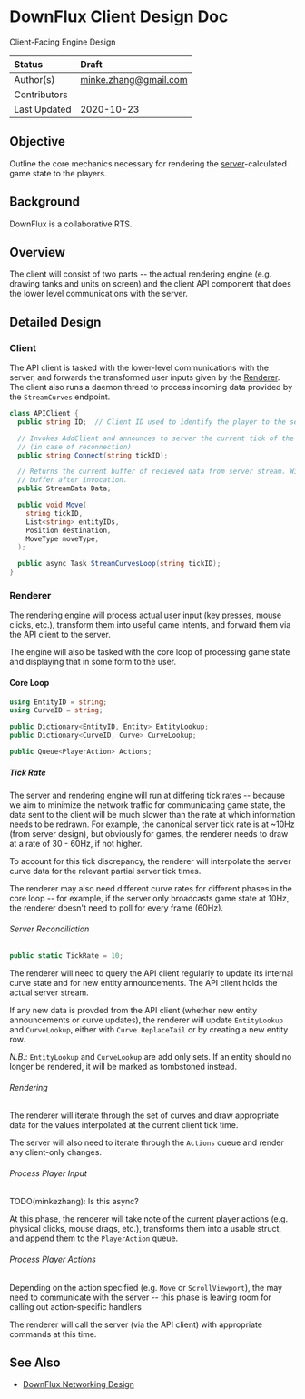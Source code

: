 # DownFlux Client Design Doc
Client-Facing Engine Design

| Status       | Draft                 |
| :----------- | :-------------------- |
| Author(s)    | minke.zhang@gmail.com |
| Contributors |                       |
| Last Updated | 2020-10-23            |

## Objective

Outline the core mechanics necessary for rendering the
[server](server.md)-calculated game state to the players.

## Background

DownFlux is a collaborative RTS.

## Overview

The client will consist of two parts -- the actual rendering engine (e.g.
drawing tanks and units on screen) and the client API component that does the
lower level communications with the server.

## Detailed Design

### Client

The API client is tasked with the lower-level communications with the server,
and forwards the transformed user inputs given by the [Renderer](#renderer).
The client also runs a daemon thread to process incoming data provided by the
`StreamCurves` endpoint.

```csharp
class APIClient {
  public string ID;  // Client ID used to identify the player to the server.

  // Invokes AddClient and announces to server the current tick of the client
  // (in case of reconnection)
  public string Connect(string tickID);

  // Returns the current buffer of recieved data from server stream. Will clear
  // buffer after invocation.
  public StreamData Data;

  public void Move(
    string tickID,
    List<string> entityIDs,
    Position destination,
    MoveType moveType,
  );

  public async Task StreamCurvesLoop(string tickID);
}
```

### Renderer

The rendering engine will process actual user input (key presses, mouse
clicks, etc.), transform them into useful game intents, and forward them via
the API client to the server.

The engine will also be tasked with the core loop of processing game state and
displaying that in some form to the user.

#### Core Loop

```csharp
using EntityID = string;
using CurveID = string;

public Dictionary<EntityID, Entity> EntityLookup;
public Dictionary<CurveID, Curve> CurveLookup;

public Queue<PlayerAction> Actions;
```

##### Tick Rate

The server and rendering engine will run at differing tick rates -- because
we aim to minimize the network traffic for communicating game state, the
data sent to the client will be much slower than the rate at which information
needs to be redrawn. For example, the canonical server tick rate is at ~10Hz
(from server design), but obviously for games, the renderer needs to draw at a
rate of 30 - 60Hz, if not higher.

To account for this tick discrepancy, the renderer will interpolate the server
curve data for the relevant partial server tick times.

The renderer may also need different curve rates for different phases in the
core loop -- for example, if the server only broadcasts game state at 10Hz, the
renderer doesn't need to poll for every frame (60Hz).

###### Server Reconciliation

```csharp
public static TickRate = 10;
```

The renderer will need to query the API client regularly to update its internal
curve state and for new entity announcements. The API client holds the actual
server stream.

If any new data is provded from the API client (whether new entity
announcements or curve updates), the renderer will update `EntityLookup` and
`CurveLookup`, either with `Curve.ReplaceTail` or by creating a new entity
row.

*N.B.*: `EntityLookup` and `CurveLookup` are add only sets. If an entity should 
no longer be rendered, it will be marked as tombstoned instead.

###### Rendering

The renderer will iterate through the set of curves and draw appropriate data
for the values interpolated at the current client tick time.

The server will also need to iterate through the `Actions` queue and render any
client-only changes.

###### Process Player Input

TODO(minkezhang): Is this async?

At this phase, the renderer will take note of the current player actions (e.g.
physical clicks, mouse drags, etc.), transforms them into a usable struct, and
append them to the `PlayerAction` queue.

###### Process Player Actions

Depending on the action specified (e.g. `Move` or `ScrollViewport`), the
may need to communicate with the server -- this phase is leaving room for
calling out action-specific handlers

The renderer will call the server (via the API client) with appropriate
commands at this time.

## See Also

* [DownFlux Networking Design](server.md)
